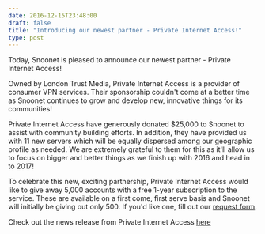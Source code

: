```yaml
--- 
date: 2016-12-15T23:48:00
draft: false
title: "Introducing our newest partner - Private Internet Access!"
type: post
---
```


Today, Snoonet is pleased to announce our newest partner - Private Internet Access!

Owned by London Trust Media, Private Internet Access is a provider of consumer VPN services. Their sponsorship couldn't come at a better time as Snoonet continues to grow and develop new, innovative things for its communities!

Private Internet Access have generously donated $25,000 to Snoonet to assist with community building efforts. In addition, they have provided us with 11 new servers which will be equally dispersed among our geographic profile as needed. We are extremely grateful to them for this as it'll allow us to focus on bigger and better things as we finish up with 2016 and head in to 2017!

To celebrate this new, exciting partnership, Private Internet Access would like to give away 5,000 accounts with a free 1-year subscription to the service. These are available on a first come, first serve basis and Snoonet will initially be giving out only 500. If you'd like one, fill out our <a href="https://docs.google.com/forms/d/1Ot_vyJ5ak77X_qSCsQupPmUpcNe9x3hpGd7aXAGiSUA/viewform?ts=5852bf5a&edit_requested=true">request form</a>.

Check out the news release from Private Internet Access <a href="https://www.privateinternetaccess.com/blog/2016/12/private-internet-access-partners-reddit-irc-hub-snoonet/">here</a>